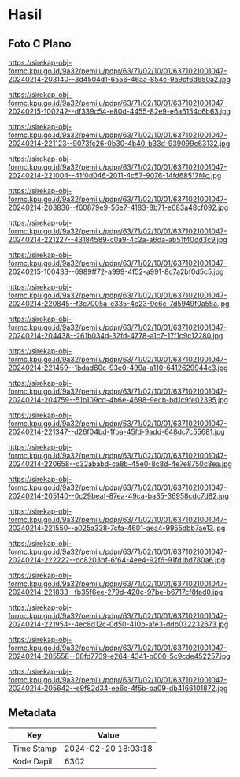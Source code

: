 # Hasil

## Foto C Plano

https://sirekap-obj-formc.kpu.go.id/9a32/pemilu/pdpr/63/71/02/10/01/6371021001047-20240214-203140--3d4504d1-6556-46aa-854c-9a9cf6d650a2.jpg

https://sirekap-obj-formc.kpu.go.id/9a32/pemilu/pdpr/63/71/02/10/01/6371021001047-20240215-100242--df339c54-e80d-4455-82e9-e6a6154c6b63.jpg

https://sirekap-obj-formc.kpu.go.id/9a32/pemilu/pdpr/63/71/02/10/01/6371021001047-20240214-221123--9073fc26-0b30-4b40-b33d-939099c63132.jpg

https://sirekap-obj-formc.kpu.go.id/9a32/pemilu/pdpr/63/71/02/10/01/6371021001047-20240214-221004--41f0d046-2011-4c57-9076-14fd68517f4c.jpg

https://sirekap-obj-formc.kpu.go.id/9a32/pemilu/pdpr/63/71/02/10/01/6371021001047-20240214-203836--f60879e9-56e7-4183-8b71-e683a48cf092.jpg

https://sirekap-obj-formc.kpu.go.id/9a32/pemilu/pdpr/63/71/02/10/01/6371021001047-20240214-221227--43184589-c0a9-4c2a-a6da-ab51f40dd3c9.jpg

https://sirekap-obj-formc.kpu.go.id/9a32/pemilu/pdpr/63/71/02/10/01/6371021001047-20240215-100433--6989ff72-a999-4f52-a991-8c7a2bf0d5c5.jpg

https://sirekap-obj-formc.kpu.go.id/9a32/pemilu/pdpr/63/71/02/10/01/6371021001047-20240214-220845--f3c7005a-e335-4e23-9c6c-7d5949f0a55a.jpg

https://sirekap-obj-formc.kpu.go.id/9a32/pemilu/pdpr/63/71/02/10/01/6371021001047-20240214-204438--261b034d-32fd-4778-a1c7-17f1c9c12280.jpg

https://sirekap-obj-formc.kpu.go.id/9a32/pemilu/pdpr/63/71/02/10/01/6371021001047-20240214-221459--1bdad60c-93e0-499a-a110-6412629944c3.jpg

https://sirekap-obj-formc.kpu.go.id/9a32/pemilu/pdpr/63/71/02/10/01/6371021001047-20240214-204759--51b109cd-4b6e-4698-9ecb-bd1c9fe02395.jpg

https://sirekap-obj-formc.kpu.go.id/9a32/pemilu/pdpr/63/71/02/10/01/6371021001047-20240214-221347--d26f04bd-1fba-45fd-9add-648dc7c55681.jpg

https://sirekap-obj-formc.kpu.go.id/9a32/pemilu/pdpr/63/71/02/10/01/6371021001047-20240214-220658--c32ababd-ca8b-45e0-8c8d-4e7e8750c8ea.jpg

https://sirekap-obj-formc.kpu.go.id/9a32/pemilu/pdpr/63/71/02/10/01/6371021001047-20240214-205140--0c29beaf-87ea-49ca-ba35-36958cdc7d82.jpg

https://sirekap-obj-formc.kpu.go.id/9a32/pemilu/pdpr/63/71/02/10/01/6371021001047-20240214-221550--a025a338-7cfa-4601-aea4-9955dbb7ae13.jpg

https://sirekap-obj-formc.kpu.go.id/9a32/pemilu/pdpr/63/71/02/10/01/6371021001047-20240214-222222--dc8203bf-6f64-4ee4-92f6-91fd1bd780a6.jpg

https://sirekap-obj-formc.kpu.go.id/9a32/pemilu/pdpr/63/71/02/10/01/6371021001047-20240214-221833--fb35f6ee-279d-420c-97be-b6717cf8fad0.jpg

https://sirekap-obj-formc.kpu.go.id/9a32/pemilu/pdpr/63/71/02/10/01/6371021001047-20240214-221954--4ec8d12c-0d50-410b-afe3-ddb032232673.jpg

https://sirekap-obj-formc.kpu.go.id/9a32/pemilu/pdpr/63/71/02/10/01/6371021001047-20240214-205558--08fd7739-e264-4341-b000-5c9cde452257.jpg

https://sirekap-obj-formc.kpu.go.id/9a32/pemilu/pdpr/63/71/02/10/01/6371021001047-20240214-205642--e9f82d34-ee6c-4f5b-ba09-db4166101872.jpg


## Metadata

| Key        | Value               |
| ---------- | ------------------- |
| Time Stamp | 2024-02-20 18:03:18 |
| Kode Dapil | 6302                |



